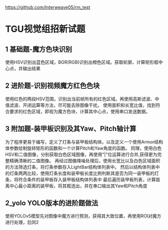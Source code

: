 https://github.com/Interweave05/rm_test
# TGU视觉组招新试题
## 1 基础题-魔方色块识别
使用HSV识别出蓝色区域，BGR(RGB)识别出橙色区域。获取轮廓，计算矩形框中心点，并输出结果
## 2 进阶题-识别视频魔方红色色块
使用红色的两段HSV范围，识别出当前帧所有的红色区域。再使用高斯滤波、中值滤波、开闭运算等方法，尽可能去除图像干扰。
使用面积和长宽比值，找到符合要求的红色区域，即视为魔方色块，计算其中心点，使用串口发送数据。
## 3 附加题-装甲板识别及其Yaw、Pitch轴计算
为了程序更易于编写，定义了灯条与装甲板结构体。以及定义一个使用Armor结构体参数绘制旋转矩形的函数和一个计算Pitch和Yaw角度的函数。
同理，使用白色HSV和二值图像，分别获取白色区域图像，再使用"|"位运算进行合并,获得更为完整精确清晰的二值图像。
再经过图像降噪处理后，使用长宽比以及白色区域面积的方法筛选灯条，将灯条参数存入LightBar结构体列表中。
然后以结构体列表中的灯条两两比较，使用灯条长度和装甲板长度比例判断其是否为同一装甲板的灯条，将符合条件的装甲板存入装甲板结构体列表中
最后遍历装甲板列表，计算距离中心最小距离的装甲板，将其框选出，并在串口输出其Yaw和Pitch角度
## 2_yolo YOLO版本的进阶题做法
使用YOLOv5模型先对图像中魔方进行预测，获得其大致位置，再使用ROI对魔方进行处理，后同2
